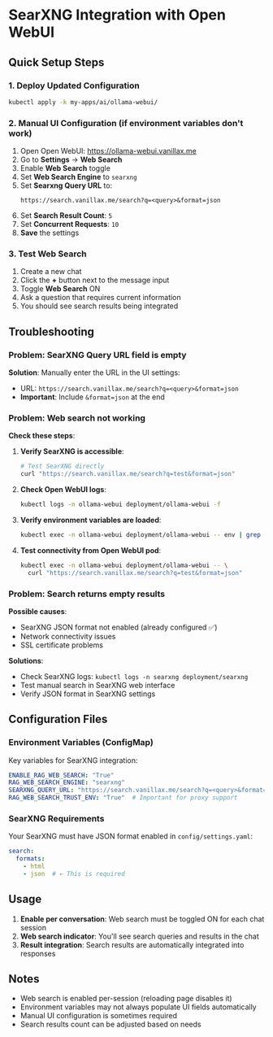 # SearXNG Integration with Open WebUI

## Quick Setup Steps

### 1. Deploy Updated Configuration
```bash
kubectl apply -k my-apps/ai/ollama-webui/
```

### 2. Manual UI Configuration (if environment variables don't work)
1. Open Open WebUI: https://ollama-webui.vanillax.me
2. Go to **Settings** → **Web Search**
3. Enable **Web Search** toggle
4. Set **Web Search Engine** to `searxng`
5. Set **Searxng Query URL** to: 
   ```
   https://search.vanillax.me/search?q=<query>&format=json
   ```
6. Set **Search Result Count**: `5`
7. Set **Concurrent Requests**: `10`
8. **Save** the settings

### 3. Test Web Search
1. Create a new chat
2. Click the **+** button next to the message input
3. Toggle **Web Search** ON
4. Ask a question that requires current information
5. You should see search results being integrated

## Troubleshooting

### Problem: SearXNG Query URL field is empty
**Solution**: Manually enter the URL in the UI settings:
- URL: `https://search.vanillax.me/search?q=<query>&format=json`
- **Important**: Include `&format=json` at the end

### Problem: Web search not working
**Check these steps**:

1. **Verify SearXNG is accessible**:
   ```bash
   # Test SearXNG directly
   curl "https://search.vanillax.me/search?q=test&format=json"
   ```

2. **Check Open WebUI logs**:
   ```bash
   kubectl logs -n ollama-webui deployment/ollama-webui -f
   ```

3. **Verify environment variables are loaded**:
   ```bash
   kubectl exec -n ollama-webui deployment/ollama-webui -- env | grep RAG
   ```

4. **Test connectivity from Open WebUI pod**:
   ```bash
   kubectl exec -n ollama-webui deployment/ollama-webui -- \
     curl "https://search.vanillax.me/search?q=test&format=json"
   ```

### Problem: Search returns empty results
**Possible causes**:
- SearXNG JSON format not enabled (already configured ✅)
- Network connectivity issues
- SSL certificate problems

**Solutions**:
- Check SearXNG logs: `kubectl logs -n searxng deployment/searxng`
- Test manual search in SearXNG web interface
- Verify JSON format in SearXNG settings

## Configuration Files

### Environment Variables (ConfigMap)
Key variables for SearXNG integration:
```yaml
ENABLE_RAG_WEB_SEARCH: "True"
RAG_WEB_SEARCH_ENGINE: "searxng"
SEARXNG_QUERY_URL: "https://search.vanillax.me/search?q=<query>&format=json"
RAG_WEB_SEARCH_TRUST_ENV: "True"  # Important for proxy support
```

### SearXNG Requirements
Your SearXNG must have JSON format enabled in `config/settings.yaml`:
```yaml
search:
  formats:
    - html
    - json  # ← This is required
```

## Usage

1. **Enable per conversation**: Web search must be toggled ON for each chat session
2. **Web search indicator**: You'll see search queries and results in the chat
3. **Result integration**: Search results are automatically integrated into responses

## Notes
- Web search is enabled per-session (reloading page disables it)
- Environment variables may not always populate UI fields automatically
- Manual UI configuration is sometimes required
- Search results count can be adjusted based on needs 